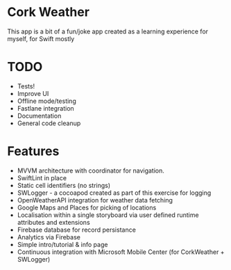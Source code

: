 # Cork Weather

This app is a bit of a fun/joke app created as a learning experience for myself, for Swift mostly

# TODO

* Tests!
* Improve UI
* Offline mode/testing
* Fastlane integration
* Documentation
* General code cleanup

# Features

* MVVM architecture with coordinator for navigation.
* SwiftLint in place
* Static cell identifiers (no strings)
* SWLogger - a cocoapod created as part of this exercise for logging
* OpenWeatherAPI integration for weather data fetching
* Google Maps and Places for picking of locations
* Localisation within a single storyboard via user defined runtime attributes and extensions
* Firebase database for record persistance
* Analytics via Firebase
* Simple intro/tutorial & info page
* Continuous integration with Microsoft Mobile Center (for CorkWeather + SWLogger)
